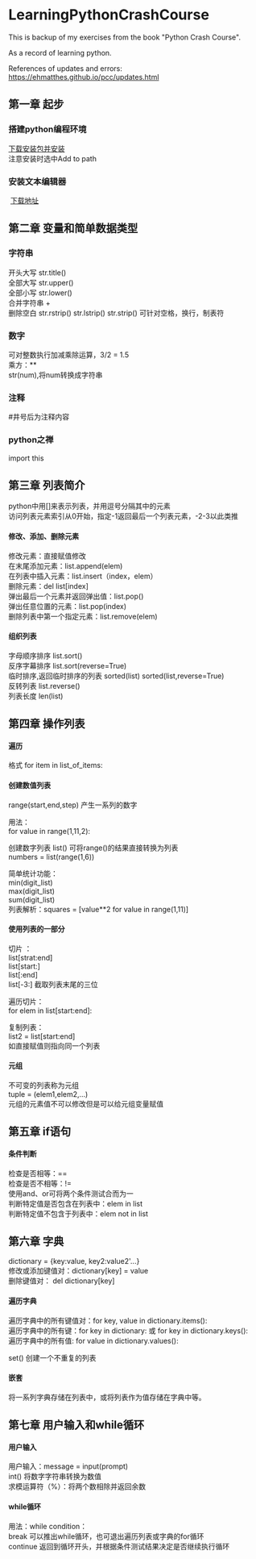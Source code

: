 # LearningPythonCrashCourse

This is backup of my exercises from the book "Python Crash Course".

As a record of learning python.

References of updates and errors: https://ehmatthes.github.io/pcc/updates.html

## 第一章 起步  

### 搭建python编程环境  
[下载安装包并安装](https://www.python.org/downloads/)  
注意安装时选中Add to path  

### 安装文本编辑器  
 [下载地址](geany.org)  


## 第二章 变量和简单数据类型  

### 字符串  

开头大写 str.title()  
全部大写 str.upper()  
全部小写 str.lower()  
合并字符串 +  
删除空白 str.rstrip() str.lstrip() str.strip() 可针对空格，换行，制表符  

### 数字  

可对整数执行加减乘除运算，3/2 = 1.5  
乘方：**  
str(num),将num转换成字符串  

### 注释  

#井号后为注释内容  

### python之禅  
import this  

## 第三章 列表简介  

python中用[]来表示列表，并用逗号分隔其中的元素  
访问列表元素索引从0开始，指定-1返回最后一个列表元素，-2-3以此类推  

#### 修改、添加、删除元素  
修改元素：直接赋值修改  
在末尾添加元素：list.append(elem)  
在列表中插入元素：list.insert（index，elem）  
删除元素：del list[index]  
弹出最后一个元素并返回弹出值：list.pop()  
弹出任意位置的元素：list.pop(index)  
删除列表中第一个指定元素：list.remove(elem)  


#### 组织列表  
字母顺序排序 list.sort()  
反序字幕排序 list.sort(reverse=True)  
临时排序,返回临时排序的列表 sorted(list) sorted(list,reverse=True)   
反转列表 list.reverse()  
列表长度 len(list)  

## 第四章 操作列表  

#### 遍历  
格式 for item in list_of_items:  

#### 创建数值列表  
range(start,end,step) 产生一系列的数字  

用法：  
for value in range(1,11,2):  

创建数字列表 list() 可将range()的结果直接转换为列表  
numbers = list(range(1,6))  
 
简单统计功能：  
min(digit_list)  
max(digit_list)  
sum(digit_list)  
列表解析：squares = [value**2 for value in range(1,11)]  

#### 使用列表的一部分  
切片 ：  
list[strat:end]  
list[start:]  
list[:end]  
list[-3:] 截取列表末尾的三位  

遍历切片：  
for elem in list[start:end]:  

复制列表：  
list2 = list[start:end]  
如直接赋值则指向同一个列表  


#### 元组  
不可变的列表称为元组  
tuple = (elem1,elem2,...)  
元组的元素值不可以修改但是可以给元组变量赋值  


## 第五章 if语句  

#### 条件判断  
检查是否相等：==  
检查是否不相等：!=  
使用and、or可将两个条件测试合而为一  
判断特定值是否包含在列表中：elem in list  
判断特定值不包含于列表中：elem not in list  

## 第六章 字典  

dictionary = {key:value, key2:value2'...}  
修改或添加键值对：dictionary[key] = value  
删除键值对： del dictionary[key]  

#### 遍历字典  
遍历字典中的所有键值对：for key, value in dictionary.items():  
遍历字典中的所有键：for key in dictionary:   或 for key in dictionary.keys():  
遍历字典中的所有值: for value in dictionary.values():  

set() 创建一个不重复的列表  

#### 嵌套  
将一系列字典存储在列表中，或将列表作为值存储在字典中等。  


## 第七章 用户输入和while循环  

#### 用户输入  
用户输入：message = input(prompt)  
int() 将数字字符串转换为数值  
求模运算符（%）：将两个数相除并返回余数  

#### while循环  
用法：while condition：  
break 可以推出while循环，也可退出遍历列表或字典的for循环  
continue 返回到循环开头，并根据条件测试结果决定是否继续执行循环  
